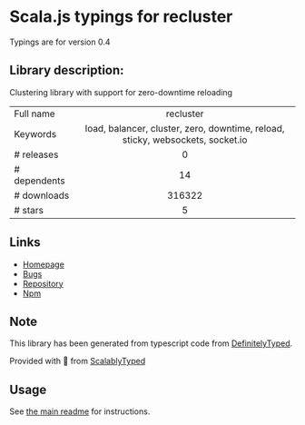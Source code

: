
# Scala.js typings for recluster

Typings are for version 0.4

## Library description:
Clustering library with support for zero-downtime reloading

|                    |                 |
| ------------------ | :-------------: |
| Full name          | recluster |
| Keywords           | load, balancer, cluster, zero, downtime, reload, sticky, websockets, socket.io |
| # releases         | 0 |
| # dependents       | 14 |
| # downloads        | 316322 |
| # stars            | 5 |

## Links
- [Homepage](https://github.com/doxout/recluster#readme)
- [Bugs](https://github.com/doxout/recluster/issues)
- [Repository](https://github.com/doxout/recluster)
- [Npm](https://www.npmjs.com/package/recluster)
    


## Note
This library has been generated from typescript code from [DefinitelyTyped](https://definitelytyped.org).

Provided with :purple_heart: from [ScalablyTyped](https://github.com/oyvindberg/ScalablyTyped)

## Usage
See [the main readme](../../readme.md) for instructions.


